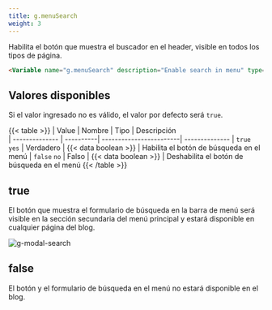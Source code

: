```yaml
---
title: g.menuSearch
weight: 3
---
```


Habilita el botón que muestra el buscador en el header, visible en todos los tipos de página.

```html
<Variable name="g.menuSearch" description="Enable search in menu" type="string" value="true"/>
```

## Valores disponibles

Si el valor ingresado no es válido, el valor por defecto será `true`.

{{< table >}}
| Value          | Nombre    | Tipo                    | Descripción   
| -------------- | ----------| ------------------------| --------------
| `true` `yes`   | Verdadero | {{< data boolean >}}    | Habilita el botón de búsqueda en el menú
| `false` `no`   | Falso     | {{< data boolean >}}    | Deshabilita el botón de búsqueda en el menú
{{< /table >}}


## true

El botón que muestra el formulario de búsqueda en la barra de menú será visible en la sección secundaria del menú principal y estará disponible en cualquier página del blog.


![g-modal-search](/images/variables/general/g-modal-search.png)


## false

El botón y el formulario de búsqueda en el menú no estará disponible en el blog.
